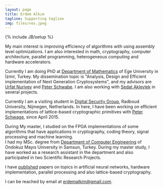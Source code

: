 ```yaml
---
layout: page
title: Erdem Alkım
tagline: Supporting tagline
img: files/ves.jpeg
---
```

{% include JB/setup %}

My main interest is improving efficiency of algorithms with using assembly level optimizations. I am also interested in math, cryptography, computer architecture, parallel programming, heterogeneous computing and hardware accelerators. 

Currently I am doing PhD at [Department of Mathematics][dep2] of Ege University in İzmir, Turkey.
My dissemination topic is "Analysis, Design and Efficient implementation of Next Generation Cryptosystems", and my advisors are [Urfat Nuriyev](http://fen.ege.edu.tr/~urfat/eng_kisisel_bilgiler.html) and [Peter Schwabe](https://www.cryptojedi.org). I am also working with [Sedat Akleylek](https://sites.google.com/a/bil.omu.edu.tr/akleylek/home) in several projects.

Currently I am a visiting student in [Digital Security Group](http://www.ru.nl/ds), Radboud University, Nijmegen, Netherlands.
In here, I have been working on efficient implementations of lattice-based cryptographic primitives with [Peter Schwage](https://www.cryptojedi.org), since April 2015.

During My master, I studied on the FPGA implementations of some algorithms that have applications in cryptography, coding theory, signal processing and machine learning.  
I had my MSc. degree from [Department of Computer Engineering][dep] 
of Ondokuz Mayıs University in Samsun, Turkey. 
During my master study, I have worked as a research assistant in the
department and also participated in two
Scientific Research Projects.

I have [published](/pubs.html) papers on topics in artificial neural networks, hardware implementation, parallel processing and also lattice-based cryptography. 

I can be reached by email at [erdemalkim@gmail.com](mailto:erdemalkim@gmail.com).

[dep]:http://ce.omu.edu.tr/a/en/
[dep2]:http://sci.ege.edu.tr/~math
